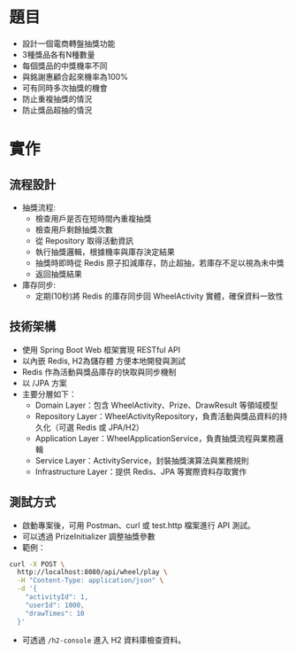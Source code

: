 # 題目
- 設計一個電商轉盤抽獎功能
 - 3種獎品各有N種數量
 - 每個獎品的中獎機率不同
 - 與銘謝惠顧合起來機率為100%
 - 可有同時多次抽獎的機會
 - 防止重複抽獎的情況
 - 防止獎品超抽的情況

# 實作

## 流程設計
- 抽獎流程:
    - 檢查用戶是否在短時間內重複抽獎
    - 檢查用戶剩餘抽獎次數
    - 從 Repository 取得活動資訊
    - 執行抽獎邏輯，根據機率與庫存決定結果
    - 抽獎時即時從 Redis 原子扣減庫存，防止超抽，若庫存不足以視為未中獎
    - 返回抽獎結果
- 庫存同步:
    - 定期(10秒)將 Redis 的庫存同步回 WheelActivity 實體，確保資料一致性

## 技術架構
- 使用 Spring Boot Web 框架實現 RESTful API
- 以內嵌 Redis, H2為儲存體 方便本地開發與測試
- Redis 作為活動與獎品庫存的快取與同步機制
- 以 /JPA 方案
- 主要分層如下：
    - Domain Layer：包含 WheelActivity、Prize、DrawResult 等領域模型
    - Repository Layer：WheelActivityRepository，負責活動與獎品資料的持久化（可選 Redis 或 JPA/H2）
    - Application Layer：WheelApplicationService，負責抽獎流程與業務邏輯
    - Service Layer：ActivityService，封裝抽獎演算法與業務規則
    - Infrastructure Layer：提供 Redis、JPA 等實際資料存取實作

## 測試方式
- 啟動專案後，可用 Postman、curl 或 test.http 檔案進行 API 測試。
- 可以透過 PrizeInitializer 調整抽獎參數
- 範例：

```sh
curl -X POST \
  http://localhost:8080/api/wheel/play \
  -H "Content-Type: application/json" \
  -d '{
    "activityId": 1,
    "userId": 1000,
    "drawTimes": 10
  }'
```

- 可透過 `/h2-console` 進入 H2 資料庫檢查資料。


